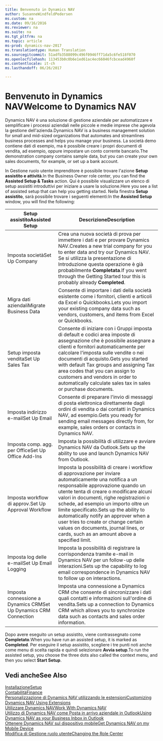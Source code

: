 ```yaml
---
title: Benvenuto in Dynamics NAV
author: SusanneWindfeldPedersen
ms.custom: na
ms.date: 09/16/2016
ms.reviewer: na
ms.suite: na
ms.tgt_pltfrm: na
ms.topic: article
ms-prod: dynamics-nav-2017
ms.translationtype: Human Translation
ms.sourcegitcommit: 51adfb3588099c496f0946ff71da5c6fe518f070
ms.openlocfilehash: 113453b0c0b6e1ed61ac4ec66046fcbcead4960f
ms.contentlocale: it-ch
ms.lasthandoff: 06/26/2017

---
```


# <a name="welcome-to-dynamics-nav"></a><span data-ttu-id="1f01c-102">Benvenuto in Dynamics NAV</span><span class="sxs-lookup"><span data-stu-id="1f01c-102">Welcome to Dynamics NAV</span></span>

<span data-ttu-id="1f01c-103">Dynamics NAV è una soluzione di gestione aziendale per automatizzare e semplificare i processi aziendali nelle piccole e medie imprese che agevola la gestione dell'azienda.</span><span class="sxs-lookup"><span data-stu-id="1f01c-103">Dynamics NAV is a business management solution for small and mid-sized organizations that automates and streamlines business processes and helps you manage your business.</span></span> <span data-ttu-id="1f01c-104">La società demo contiene dati di esempio, ma è possibile creare i propri documenti di vendita, ad esempio, oppure impostare un conto corrente bancario.</span><span class="sxs-lookup"><span data-stu-id="1f01c-104">The demonstration company contains sample data, but you can create your own sales documents, for example, or set up a bank account.</span></span>  

<span data-ttu-id="1f01c-105">In Gestione ruolo utente imprenditore è possibile trovare l'azione **Setup assistito e attività**.</span><span class="sxs-lookup"><span data-stu-id="1f01c-105">In the Business Owner role center, you can find the **Assisted Setup & Tasks** action.</span></span> <span data-ttu-id="1f01c-106">Qui è possibile visualizzare un elenco di setup assistiti introduttivi per iniziare a usare la soluzione.</span><span class="sxs-lookup"><span data-stu-id="1f01c-106">Here you see a list of assisted setup that can help you getting started.</span></span> <span data-ttu-id="1f01c-107">Nella finestra **Setup assistito**, sarà possibile trovare i seguenti elementi:</span><span class="sxs-lookup"><span data-stu-id="1f01c-107">In the **Assisted Setup** window, you will find the following:</span></span>

|<span data-ttu-id="1f01c-108">Setup assistito</span><span class="sxs-lookup"><span data-stu-id="1f01c-108">Assisted Setup</span></span>           |<span data-ttu-id="1f01c-109">Descrizione</span><span class="sxs-lookup"><span data-stu-id="1f01c-109">Description</span></span>                                                                                      |
|-------------------------|-------------------------------------------------------------------------------------------------|
|<span data-ttu-id="1f01c-110">Imposta società</span><span class="sxs-lookup"><span data-stu-id="1f01c-110">Set Up Company</span></span>           |<span data-ttu-id="1f01c-111">Crea una nuova società di prova per immettere i dati e per provare Dynamics NAV.</span><span class="sxs-lookup"><span data-stu-id="1f01c-111">Creates a new trial company for you to enter data and try our Dynamics NAV.</span></span> <span data-ttu-id="1f01c-112">Se si utilizza la presentazione di Introduzione questa operazione è già probabilmente **Completata**.</span><span class="sxs-lookup"><span data-stu-id="1f01c-112">If you went through the Getting Started tour this is probably already **Completed**.</span></span> |
|<span data-ttu-id="1f01c-113">Migra dati aziendali</span><span class="sxs-lookup"><span data-stu-id="1f01c-113">Migrate Business Data</span></span>    |<span data-ttu-id="1f01c-114">Consente di importare i dati della società esistente come i fornitori, clienti e articoli da Excel o Quickbooks.</span><span class="sxs-lookup"><span data-stu-id="1f01c-114">Lets you import your existing company data such as vendors, customers, and items from Excel or Quickbooks.</span></span>|
|<span data-ttu-id="1f01c-115">Setup imposta vendita</span><span class="sxs-lookup"><span data-stu-id="1f01c-115">Set Up Sales Tax</span></span>         |<span data-ttu-id="1f01c-116">Consente di iniziare con i Gruppi imposta di default e codici area imposte di assegnazione che è possibile assegnare a clienti e fornitori automaticamente per calcolare l'imposta sulle vendite o nei documenti di acquisto.</span><span class="sxs-lookup"><span data-stu-id="1f01c-116">Gets you started with default Tax groups and assigning Tax area codes that you can assign to customers and vendors in order to automatically calculate sales tax in sales or purchase documents.</span></span>|
|<span data-ttu-id="1f01c-117">Imposta indirizzo e-mail</span><span class="sxs-lookup"><span data-stu-id="1f01c-117">Set Up Email</span></span>             |<span data-ttu-id="1f01c-118">Consente di preparare l'invio di messaggi di posta elettronica direttamente dagli ordini di vendita o dai contatti in Dynamics NAV, ad esempio.</span><span class="sxs-lookup"><span data-stu-id="1f01c-118">Gets you ready for sending email messages directly from, for example, sales orders or contacts in Dynamics NAV.</span></span>|
|<span data-ttu-id="1f01c-119">Imposta comp. agg. per Office</span><span class="sxs-lookup"><span data-stu-id="1f01c-119">Set Up Office Add-Ins</span></span>    |<span data-ttu-id="1f01c-120">Imposta la possibilità di utilizzare e avviare Dynamics NAV da Outlook.</span><span class="sxs-lookup"><span data-stu-id="1f01c-120">Sets up the ability to use and launch Dynamics NAV from Outlook.</span></span>|
|<span data-ttu-id="1f01c-121">Imposta workflow di approv.</span><span class="sxs-lookup"><span data-stu-id="1f01c-121">Set Up Approval Workflow</span></span>|<span data-ttu-id="1f01c-122">Imposta la possibilità di creare i workflow di approvazione per inviare automaticamente una notifica a un responsabile approvazione quando un utente tenta di creare o modificare alcuni valori in documenti, righe registrazioni o schede, ad esempio un importo oltre un limite specificato.</span><span class="sxs-lookup"><span data-stu-id="1f01c-122">Sets up the ability to automatically notify an approver when a user tries to create or change certain values on documents, journal lines, or cards, such as an amount above a specified limit.</span></span>|
|<span data-ttu-id="1f01c-123">Imposta log delle e-mail</span><span class="sxs-lookup"><span data-stu-id="1f01c-123">Set Up Email Logging</span></span>     |<span data-ttu-id="1f01c-124">Imposta la possibilità di registrare la corrispondenza tramite e-mail in Dynamics NAV per un follow-up delle interazioni.</span><span class="sxs-lookup"><span data-stu-id="1f01c-124">Sets up the capability to log email correspondence in Dynamics NAV to follow up on interactions.</span></span>|
|<span data-ttu-id="1f01c-125">Imposta connessione a Dynamics CRM</span><span class="sxs-lookup"><span data-stu-id="1f01c-125">Set Up Dynamics CRM Connection</span></span>|<span data-ttu-id="1f01c-126">Imposta una connessione a Dynamics CRM che consente di sincronizzare i dati quali contatti e informazioni sull'ordine di vendita.</span><span class="sxs-lookup"><span data-stu-id="1f01c-126">Sets up a connection to Dynamics CRM which allows you to synchronize data such as contacts and sales order information.</span></span>|

<span data-ttu-id="1f01c-127">Dopo avere eseguito un setup assistito, viene contrassegnato come **Completato**.</span><span class="sxs-lookup"><span data-stu-id="1f01c-127">When you have run an assisted setup, it is marked as **Completed**.</span></span> <span data-ttu-id="1f01c-128">Per eseguire il setup assistito, scegliere i tre punti noti anche come menu di scelta rapida e quindi selezionare **Avvia setup**.</span><span class="sxs-lookup"><span data-stu-id="1f01c-128">To run the assisted setup, you choose the three dots also called the context menu, and then you select **Start Setup**.</span></span>


## <a name="see-also"></a><span data-ttu-id="1f01c-129">Vedi anche</span><span class="sxs-lookup"><span data-stu-id="1f01c-129">See Also</span></span>
[<span data-ttu-id="1f01c-130">Installazione</span><span class="sxs-lookup"><span data-stu-id="1f01c-130">Setup</span></span>](setup.md)  
[<span data-ttu-id="1f01c-131">Contabilità</span><span class="sxs-lookup"><span data-stu-id="1f01c-131">Finance</span></span>](finance-setup.md)  
[<span data-ttu-id="1f01c-132">Personalizzazione di Dynamics NAV utilizzando le estensioni</span><span class="sxs-lookup"><span data-stu-id="1f01c-132">Customizing Dynamics NAV Using Extensions</span></span>](ui-extensions.md)  
[<span data-ttu-id="1f01c-133">Utilizzare Dynamics NAV</span><span class="sxs-lookup"><span data-stu-id="1f01c-133">Work With Dynamics NAV</span></span>](ui-work-product.md)  
[<span data-ttu-id="1f01c-134">Utilizzo di Dynamics NAV come Posta in arrivo aziendale in Outlook</span><span class="sxs-lookup"><span data-stu-id="1f01c-134">Using Dynamics NAV as your Business Inbox in Outlook</span></span>](across-outlook.md)  
[<span data-ttu-id="1f01c-135">Ottenere Dynamics NAV sul dispositivo mobile</span><span class="sxs-lookup"><span data-stu-id="1f01c-135">Get Dynamics NAV on my Mobile Device</span></span>](install-mobile-app.md)  
[<span data-ttu-id="1f01c-136">Modifica di Gestione ruolo utente</span><span class="sxs-lookup"><span data-stu-id="1f01c-136">Changing the Role Center</span></span>](ui-change-role.md)  

